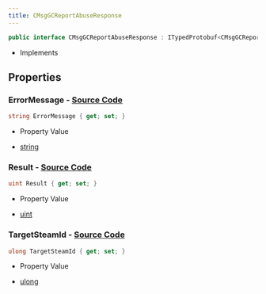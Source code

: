 ```yaml
---
title: CMsgGCReportAbuseResponse
---
```


```csharp
public interface CMsgGCReportAbuseResponse : ITypedProtobuf<CMsgGCReportAbuseResponse>, INativeHandle
```

- Implements

## Properties

### **ErrorMessage** - [Source Code](https://github.com/swiftly-solution/swiftlys2/blob/main/managed/src/SwiftlyS2.Generated/Protobufs/Interfaces/CMsgGCReportAbuseResponse.cs#L19)

```csharp
string ErrorMessage { get; set; }
```

- Property Value

- [string](https://learn.microsoft.com/dotnet/api/system.string)

### **Result** - [Source Code](https://github.com/swiftly-solution/swiftlys2/blob/main/managed/src/SwiftlyS2.Generated/Protobufs/Interfaces/CMsgGCReportAbuseResponse.cs#L16)

```csharp
uint Result { get; set; }
```

- Property Value

- [uint](https://learn.microsoft.com/dotnet/api/system.uint32)

### **TargetSteamId** - [Source Code](https://github.com/swiftly-solution/swiftlys2/blob/main/managed/src/SwiftlyS2.Generated/Protobufs/Interfaces/CMsgGCReportAbuseResponse.cs#L13)

```csharp
ulong TargetSteamId { get; set; }
```

- Property Value

- [ulong](https://learn.microsoft.com/dotnet/api/system.uint64)

